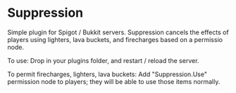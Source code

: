 Suppression
===========
Simple plugin for Spigot / Bukkit servers. Suppression cancels the effects of players using lighters, lava buckets, and firecharges based on a permissio node.

To use:
Drop in your plugins folder, and restart / reload the server.

To permit firecharges, lighters, lava buckets:
Add "Suppression.Use" permission node to players; they will be able to use those items normally.
